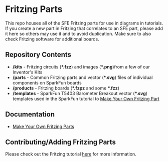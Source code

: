 Fritzing Parts
==============

This repo houses all of the SFE Fritzing parts for use in diagrams in tutorials. If you create a new part in Fritzing that correlates to an SFE part, please add it here so others may use it and to avoid duplication. Make sure to also check Fritzing software for additional boards. 

Repository Contents
-------------------

* **/kits** - Fritzing circuits (**&#42;.fzz**) and images (**&#42;.png**)from a few of our Inventor's Kits
* **/parts** - Common Fritzing parts and vector (**&#42;.svg**) files of individual components on SparkFun boards
* **/products** - Fritzing boards (**&#42;.fzpz** and some **&#42;.fzz**)
* **/templates** - SparkFun T5403 Barometer Breakout vector (**&#42;.svg**) templates used in the SparkFun tutorial to [Make Your Own Fritzing Part]((https://learn.sparkfun.com/tutorials/make-your-own-fritzing-parts) )

Documentation
-------------
* [Make Your Own Fritzing Parts](https://learn.sparkfun.com/tutorials/make-your-own-fritzing-parts) 

Contributing/Adding Fritzing Parts
---------------------------------

Please check out the Fritzing tutorial [here](https://github.com/fritzing/fritzing-parts/blob/master/CONTRIBUTING.md) for more information. 
